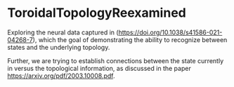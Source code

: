 # ToroidalTopologyReexamined
Exploring the neural data captured in (https://doi.org/10.1038/s41586-021-04268-7), which the goal of demonstrating the ability to recognize between states and the underlying topology. 

Further, we are trying to establish connections between the state currently in versus the topological information, as discussed in the paper https://arxiv.org/pdf/2003.10008.pdf. 

